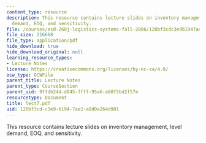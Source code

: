 ```yaml
---
content_type: resource
description: This resource contains lecture slides on inventory management, level
  demand, EOQ, and sensitivity.
file: /courses/esd-260j-logistics-systems-fall-2006/120bf3cdc3e9b1947ae2a8d0a264d901_lect7.pdf
file_size: 216668
file_type: application/pdf
hide_download: true
hide_download_original: null
learning_resource_types:
- Lecture Notes
license: https://creativecommons.org/licenses/by-nc-sa/4.0/
ocw_type: OCWFile
parent_title: Lecture Notes
parent_type: CourseSection
parent_uid: 9ffdb24d-d845-7fff-95a6-a60f5bd2f57e
resourcetype: Document
title: lect7.pdf
uid: 120bf3cd-c3e9-b194-7ae2-a8d0a264d901
---
```

This resource contains lecture slides on inventory management, level demand, EOQ, and sensitivity.